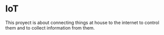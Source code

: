 # IoT

This proyect is about connecting things at house to the internet to control them and to collect information from them.


